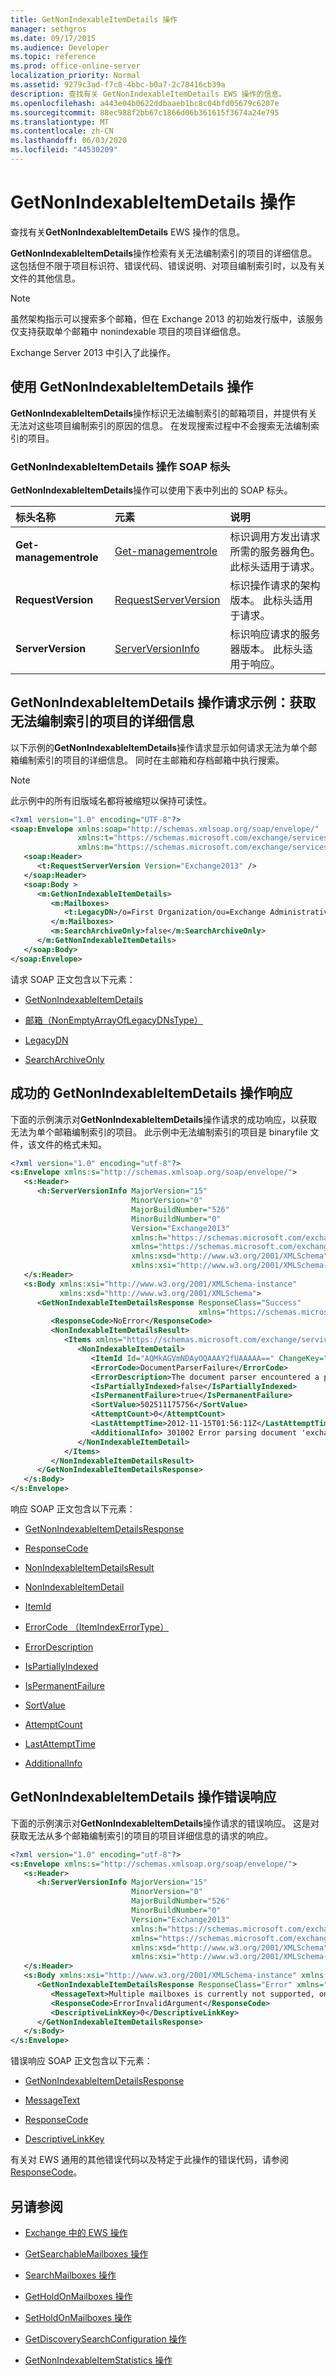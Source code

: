 ```yaml
---
title: GetNonIndexableItemDetails 操作
manager: sethgros
ms.date: 09/17/2015
ms.audience: Developer
ms.topic: reference
ms.prod: office-online-server
localization_priority: Normal
ms.assetid: 9279c3ad-f7c8-4bbc-b0a7-2c78416cb39a
description: 查找有关 GetNonIndexableItemDetails EWS 操作的信息。
ms.openlocfilehash: a443e04b0622ddbaaeb1bc8c04bfd05679c6207e
ms.sourcegitcommit: 88ec988f2bb67c1866d06b361615f3674a24e795
ms.translationtype: MT
ms.contentlocale: zh-CN
ms.lasthandoff: 06/03/2020
ms.locfileid: "44530209"
---
```

# <a name="getnonindexableitemdetails-operation"></a>GetNonIndexableItemDetails 操作

查找有关**GetNonIndexableItemDetails** EWS 操作的信息。 
  
**GetNonIndexableItemDetails**操作检索有关无法编制索引的项目的详细信息。 这包括但不限于项目标识符、错误代码、错误说明、对项目编制索引时，以及有关文件的其他信息。 
  
> [!NOTE]
> 虽然架构指示可以搜索多个邮箱，但在 Exchange 2013 的初始发行版中，该服务仅支持获取单个邮箱中 nonindexable 项目的项目详细信息。 
  
Exchange Server 2013 中引入了此操作。
  
## <a name="using-the-getnonindexableitemdetails-operation"></a>使用 GetNonIndexableItemDetails 操作

**GetNonIndexableItemDetails**操作标识无法编制索引的邮箱项目，并提供有关无法对这些项目编制索引的原因的信息。 在发现搜索过程中不会搜索无法编制索引的项目。 
  
### <a name="getnonindexableitemdetails-operation-soap-headers"></a>GetNonIndexableItemDetails 操作 SOAP 标头

**GetNonIndexableItemDetails**操作可以使用下表中列出的 SOAP 标头。 
  
|**标头名称**|**元素**|**说明**|
|:-----|:-----|:-----|
|**Get-managementrole** <br/> |[Get-managementrole](managementrole.md) <br/> |标识调用方发出请求所需的服务器角色。 此标头适用于请求。  <br/> |
|**RequestVersion** <br/> |[RequestServerVersion](requestserverversion.md) <br/> |标识操作请求的架构版本。 此标头适用于请求。  <br/> |
|**ServerVersion** <br/> |[ServerVersionInfo](serverversioninfo.md) <br/> |标识响应请求的服务器版本。 此标头适用于响应。  <br/> |
   
## <a name="getnonindexableitemdetails-operation-request-example-get-the-details-of-an-item-that-cannot-be-indexed"></a>GetNonIndexableItemDetails 操作请求示例：获取无法编制索引的项目的详细信息

以下示例的**GetNonIndexableItemDetails**操作请求显示如何请求无法为单个邮箱编制索引的项目的详细信息。 同时在主邮箱和存档邮箱中执行搜索。 
  
> [!NOTE]
> 此示例中的所有旧版域名都将被缩短以保持可读性。 
  
```XML
<?xml version="1.0" encoding="UTF-8"?>
<soap:Envelope xmlns:soap="http://schemas.xmlsoap.org/soap/envelope/"
               xmlns:t="https://schemas.microsoft.com/exchange/services/2006/types"
               xmlns:m="https://schemas.microsoft.com/exchange/services/2006/messages">
   <soap:Header>
      <t:RequestServerVersion Version="Exchange2013" />
   </soap:Header>
   <soap:Body >
      <m:GetNonIndexableItemDetails>
         <m:Mailboxes>
            <t:LegacyDN>/o=First Organization/ou=Exchange Administrative Group (FYT)/cn=Recipients/cn=35-Steve</t:LegacyDN>
         </m:Mailboxes>
         <m:SearchArchiveOnly>false</m:SearchArchiveOnly>
      </m:GetNonIndexableItemDetails>
   </soap:Body>
</soap:Envelope>

```

请求 SOAP 正文包含以下元素：
  
- [GetNonIndexableItemDetails](getnonindexableitemdetails.md)
    
- [邮箱（NonEmptyArrayOfLegacyDNsType）](mailboxes-nonemptyarrayoflegacydnstype.md)
    
- [LegacyDN](legacydn.md)
    
- [SearchArchiveOnly](searcharchiveonly.md)
    
## <a name="successful-getnonindexableitemdetails-operation-response"></a>成功的 GetNonIndexableItemDetails 操作响应

下面的示例演示对**GetNonIndexableItemDetails**操作请求的成功响应，以获取无法为单个邮箱编制索引的项目。 此示例中无法编制索引的项目是 binaryfile 文件，该文件的格式未知。 
  
```XML
<?xml version="1.0" encoding="utf-8"?>
<s:Envelope xmlns:s="http://schemas.xmlsoap.org/soap/envelope/">
   <s:Header>
      <h:ServerVersionInfo MajorVersion="15" 
                           MinorVersion="0" 
                           MajorBuildNumber="526" 
                           MinorBuildNumber="0" 
                           Version="Exchange2013" 
                           xmlns:h="https://schemas.microsoft.com/exchange/services/2006/types" 
                           xmlns="https://schemas.microsoft.com/exchange/services/2006/types" 
                           xmlns:xsd="http://www.w3.org/2001/XMLSchema" 
                           xmlns:xsi="http://www.w3.org/2001/XMLSchema-instance"/>
   </s:Header>
   <s:Body xmlns:xsi="http://www.w3.org/2001/XMLSchema-instance" 
           xmlns:xsd="http://www.w3.org/2001/XMLSchema">
      <GetNonIndexableItemDetailsResponse ResponseClass="Success" 
                                          xmlns="https://schemas.microsoft.com/exchange/services/2006/messages">
         <ResponseCode>NoError</ResponseCode>
         <NonIndexableItemDetailsResult>
            <Items xmlns="https://schemas.microsoft.com/exchange/services/2006/types">
               <NonIndexableItemDetail>
                  <ItemId Id="AQMkAGVmNDAyOQAAAY2fUAAAAA==" ChangeKey="CQAAAA=="/>
                  <ErrorCode>DocumentParserFailure</ErrorCode>
                  <ErrorDescription>The document parser encountered a processing error.</ErrorDescription>
                  <IsPartiallyIndexed>false</IsPartiallyIndexed>
                  <IsPermanentFailure>true</IsPermanentFailure>
                  <SortValue>502511175756</SortValue>
                  <AttemptCount>0</AttemptCount>
                  <LastAttemptTime>2012-11-15T01:56:11Z</LastAttemptTime>
                  <AdditionalInfo> 301002 Error parsing document 'exchange://localhost/Attachment/d987b1f4-9aa7-42b3-aa8c-9515a35dfa1a/1f3047d4-c287-41e4-910c-feb70c1a59f0/ef402830-3d33-4a0d-a4e9-d8576900060d/85b83861-0026-418f-8464-be2036696333/502511175756.0/binaryfile.abc'. Document has an undetectable format and will not be parsed.</AdditionalInfo>
               </NonIndexableItemDetail>
            </Items>
         </NonIndexableItemDetailsResult>
      </GetNonIndexableItemDetailsResponse>
   </s:Body>
</s:Envelope>

```

响应 SOAP 正文包含以下元素：
  
- [GetNonIndexableItemDetailsResponse](getnonindexableitemdetailsresponse.md)
    
- [ResponseCode](responsecode.md)
    
- [NonIndexableItemDetailsResult](nonindexableitemdetailsresult.md)
    
- [NonIndexableItemDetail](nonindexableitemdetail.md)
    
- [ItemId](itemid.md)
    
- [ErrorCode （ItemIndexErrorType）](errorcode-itemindexerrortype.md)
    
- [ErrorDescription](errordescription.md)
    
- [IsPartiallyIndexed](ispartiallyindexed.md)
    
- [IsPermanentFailure](ispermanentfailure.md)
    
- [SortValue](sortvalue.md)
    
- [AttemptCount](attemptcount.md)
    
- [LastAttemptTime](lastattempttime.md)
    
- [AdditionalInfo](additionalinfo.md)
    
## <a name="getnonindexableitemdetails-operation-error-response"></a>GetNonIndexableItemDetails 操作错误响应

下面的示例演示对**GetNonIndexableItemDetails**操作请求的错误响应。 这是对获取无法从多个邮箱编制索引的项目的项目详细信息的请求的响应。 
  
```XML
<?xml version="1.0" encoding="utf-8"?>
<s:Envelope xmlns:s="http://schemas.xmlsoap.org/soap/envelope/">
   <s:Header>
      <h:ServerVersionInfo MajorVersion="15" 
                           MinorVersion="0" 
                           MajorBuildNumber="526" 
                           MinorBuildNumber="0" 
                           Version="Exchange2013" 
                           xmlns:h="https://schemas.microsoft.com/exchange/services/2006/types" 
                           xmlns="https://schemas.microsoft.com/exchange/services/2006/types" 
                           xmlns:xsd="http://www.w3.org/2001/XMLSchema" 
                           xmlns:xsi="http://www.w3.org/2001/XMLSchema-instance"/>
   </s:Header>
   <s:Body xmlns:xsi="http://www.w3.org/2001/XMLSchema-instance" xmlns:xsd="http://www.w3.org/2001/XMLSchema">
      <GetNonIndexableItemDetailsResponse ResponseClass="Error" xmlns="https://schemas.microsoft.com/exchange/services/2006/messages">
         <MessageText>Multiple mailboxes is currently not supported, only single mailbox is supported.</MessageText>
         <ResponseCode>ErrorInvalidArgument</ResponseCode>
         <DescriptiveLinkKey>0</DescriptiveLinkKey>
      </GetNonIndexableItemDetailsResponse>
   </s:Body>
</s:Envelope>
```

错误响应 SOAP 正文包含以下元素：
  
- [GetNonIndexableItemDetailsResponse](getnonindexableitemdetailsresponse.md)
    
- [MessageText](messagetext.md)
    
- [ResponseCode](responsecode.md)
    
- [DescriptiveLinkKey](descriptivelinkkey.md)
    
有关对 EWS 通用的其他错误代码以及特定于此操作的错误代码，请参阅[ResponseCode](responsecode.md)。
  
## <a name="see-also"></a>另请参阅

- [Exchange 中的 EWS 操作](ews-operations-in-exchange.md)
    
- [GetSearchableMailboxes 操作](getsearchablemailboxes-operation.md)
    
- [SearchMailboxes 操作](searchmailboxes-operation.md)
    
- [GetHoldOnMailboxes 操作](getholdonmailboxes-operation.md)
    
- [SetHoldOnMailboxes 操作](setholdonmailboxes-operation.md)
    
- [GetDiscoverySearchConfiguration 操作](getdiscoverysearchconfiguration-operation.md)
    
- [GetNonIndexableItemStatistics 操作](getnonindexableitemstatistics-operation.md)
    

